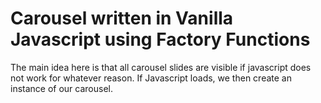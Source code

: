 # Carousel written in Vanilla Javascript using Factory Functions

The main idea here is that all carousel slides are visible if javascript does not work for whatever reason.  If Javascript loads, we then create an instance of our carousel.
